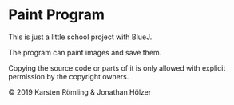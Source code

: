 # Paint Program

This is just a little school project with BlueJ.

The program can paint images and save them.


Copying the source code or parts of it is only allowed with explicit permission by the copyright owners.

© 2019 Karsten Römling & Jonathan Hölzer
